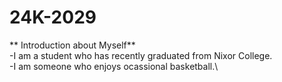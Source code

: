 # 24K-2029
** Introduction about Myself**\
-I am a student who has recently graduated from Nixor College.\
-I am someone who enjoys ocassional basketball.\
